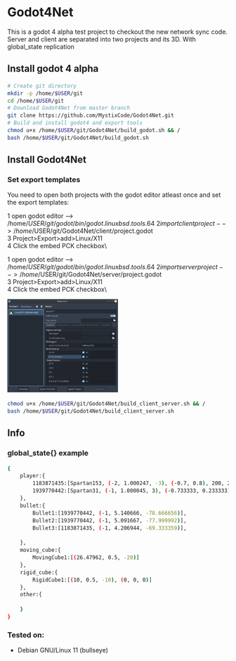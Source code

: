 # Godot4Net
This is a godot 4 alpha test project to checkout the new network sync code. \
Server and client are separated into two projects and its 3D.
With global_state replication



## Install godot 4 alpha

```bash
# Create git directory
mkdir -p /home/$USER/git
cd /home/$USER/git
# Download Godot4Net from master branch
git clone https://github.com/MystixCode/Godot4Net.git
# Build and install godot4 and export tools
chmod u+x /home/$USER/git/Godot4Net/build_godot.sh && /
bash /home/$USER/git/Godot4Net/build_godot.sh
```

## Install Godot4Net

### Set export templates
You need to open both projects with the godot editor atleast once and set the export templates:

1 open godot editor --> /home/$USER/git/godot/bin/godot.linuxbsd.tools.64\
2 import client project -->/home/$USER/git/Godot4Net/client/project.godot\
3 Project>Export>add>Linux/X11\
4 Click the embed PCK checkbox\

1 open godot editor --> /home/$USER/git/godot/bin/godot.linuxbsd.tools.64\
2 import server project -->/home/$USER/git/Godot4Net/server/project.godot\
3 Project>Export>add>Linux/X11\
4 Click the embed PCK checkbox\

<img src="img/build.png" width="50%" height="50%">

```bash
chmod u+x /home/$USER/git/Godot4Net/build_client_server.sh && /
bash /home/$USER/git/Godot4Net/build_client_server.sh
```
## Info
### global_state{} example
```bash
{
    player:{
        1183871435:[Spartan153, (-2, 1.000247, -3), (-0.7, 0.8), 200, 200],
        1939770442:[Spartan31, (-1, 1.000045, 3), (-0.733333, 0.233333), 200, 200]
    },
    bullet:{
        Bullet1:[1939770442, (-1, 5.140666, -78.666656)],
        Bullet2:[1939770442, (-1, 5.091667, -77.999992)],
        Bullet3:[1183871435, (-1, 4.206944, -69.333359)],

    },
    moving_cube:{
        MovingCube1:[(26.47962, 0.5, -20)]
    },
    rigid_cube:{
        RigidCube1:[(10, 0.5, -10), (0, 0, 0)]
    },
    other:{
    
    }
}
```
### Tested on:
- Debian GNU/Linux 11 (bullseye)
